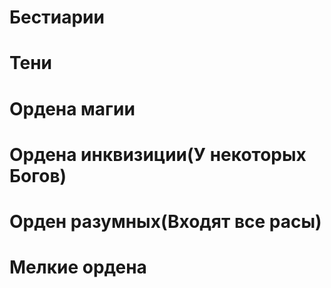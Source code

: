 # Бестиарии

# Тени

# Ордена магии

# Ордена инквизиции(У некоторых Богов)

# Орден разумных(Входят все расы)

# Мелкие ордена
